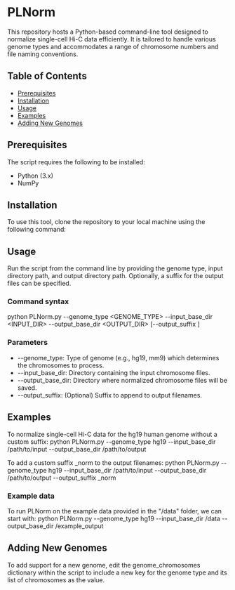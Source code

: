 # PLNorm
This repository hosts a Python-based command-line tool designed to normalize single-cell Hi-C data efficiently. It is tailored to handle various genome types and accommodates a range of chromosome numbers and file naming conventions.

## Table of Contents
- [Prerequisites](#prerequisites)
- [Installation](#installation)
- [Usage](#usage)
- [Examples](#examples)
- [Adding New Genomes](#adding-new-genomes)

## Prerequisites

The script requires the following to be installed:
- Python (3.x)
- NumPy

## Installation
To use this tool, clone the repository to your local machine using the following command:

## Usage
Run the script from the command line by providing the genome type, input directory path, and output directory path. Optionally, a suffix for the output files can be specified.

### Command syntax
python PLNorm.py --genome_type <GENOME_TYPE> --input_base_dir <INPUT_DIR> --output_base_dir <OUTPUT_DIR> [--output_suffix <SUFFIX>]

### Parameters
- --genome_type: Type of genome (e.g., hg19, mm9) which determines the chromosomes to process.
- --input_base_dir: Directory containing the input chromosome files.
- --output_base_dir: Directory where normalized chromosome files will be saved.
- --output_suffix: (Optional) Suffix to append to output filenames.

## Examples
To normalize single-cell Hi-C data for the hg19 human genome without a custom suffix:
python PLNorm.py --genome_type hg19 --input_base_dir /path/to/input --output_base_dir /path/to/output

To add a custom suffix _norm to the output filenames:
python PLNorm.py --genome_type hg19 --input_base_dir /path/to/input --output_base_dir /path/to/output --output_suffix _norm

### Example data
To run PLNorm on the example data provided in the "/data" folder, we can start with:
python PLNorm.py --genome_type hg19 --input_base_dir /data --output_base_dir /example_output

## Adding New Genomes
To add support for a new genome, edit the genome_chromosomes dictionary within the script to include a new key for the genome type and its list of chromosomes as the value.

